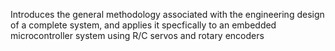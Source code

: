 Introduces the general methodology associated with the engineering design of a complete system, and applies it specfically to an embedded microcontroller system using R/C servos and rotary encoders
